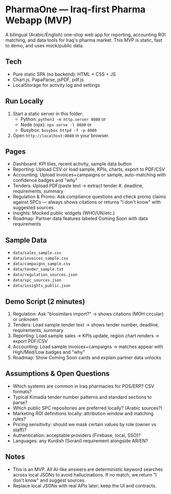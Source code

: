 # PharmaOne — Iraq-first Pharma Webapp (MVP)

A bilingual (Arabic/English) one-stop web app for reporting, accounting ROI matching, and data tools for Iraq's pharma market. This MVP is static, fast to demo, and uses mock/public data.

## Tech
- Pure static SPA (no backend): HTML + CSS + JS
- Chart.js, PapaParse, jsPDF, pdf.js
- LocalStorage for activity log and settings

## Run Locally
1. Start a static server in this folder:
   - Python: `python3 -m http.server 8080` or
   - Node (npx): `npx serve -l 8080` or
   - Busybox: `busybox httpd -f -p 8080`
2. Open `http://localhost:8080` in your browser.

## Pages
- Dashboard: KPI tiles, recent activity, sample data button
- Reporting: Upload CSV or load sample, KPIs, charts, export to PDF/CSV
- Accounting: Upload invoices+campaigns or sample, auto-matching with confidence badges and "why"
- Tenders: Upload PDF/paste text → extract tender #, deadline, requirements, summary
- Regulation & Promo: Ask compliance questions and check promo claims against SPCs — always shows citations or returns "I don't know" with suggested sources
- Insights: Mocked public widgets (WHO/UN/etc.)
- Roadmap: Partner data features labeled Coming Soon with data requirements

## Sample Data
- `data/sales_sample.csv`
- `data/invoices_sample.csv`
- `data/campaigns_sample.csv`
- `data/tender_sample.txt`
- `data/regulation_sources.json`
- `data/spc_sources.json`
- `data/insights_public.json`

## Demo Script (2 minutes)
1. Regulation: Ask "biosimilars import?" → shows citations (MOH circular) or unknown
2. Tenders: Load sample tender text → shows tender number, deadline, requirements, summary
3. Reporting: Load sample sales → KPIs update, region chart renders → export PDF/CSV
4. Accounting: Load sample invoices+campaigns → matches appear with High/Med/Low badges and "why"
5. Roadmap: Show Coming Soon cards and explain partner data unlocks

## Assumptions & Open Questions
- Which systems are common in Iraq pharmacies for POS/ERP? CSV formats?
- Typical Kimadia tender number patterns and standard sections to parse?
- Which public SPC repositories are preferred locally? (Arabic sources?)
- Marketing ROI definitions locally: attribution window and matching rules?
- Pricing sensitivity: should we mask certain values by role (owner vs staff)?
- Authentication: acceptable providers (Firebase, local, SSO)?
- Languages: any Kurdish (Sorani) requirement alongside AR/EN?

## Notes
- This is an MVP. All AI-like answers are deterministic keyword searches across local JSONs to avoid hallucinations. If no match, we return "I don't know" and suggest sources.
- Replace local JSONs with real APIs later; keep the UI and contracts.